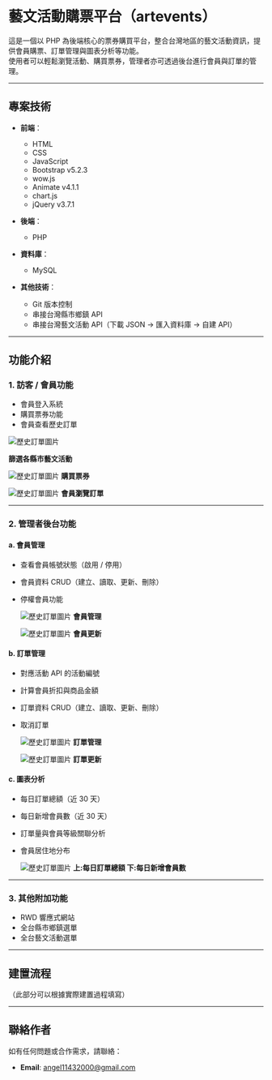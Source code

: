 # 藝文活動購票平台（artevents）

這是一個以 PHP 為後端核心的票券購買平台，整合台灣地區的藝文活動資訊，提供會員購票、訂單管理與圖表分析等功能。  
使用者可以輕鬆瀏覽活動、購買票券，管理者亦可透過後台進行會員與訂單的管理。

---

## 專案技術

- **前端**：
  - HTML
  - CSS
  - JavaScript
  - Bootstrap v5.2.3
  - wow.js
  - Animate v4.1.1
  - chart.js
  - jQuery v3.7.1

- **後端**：
  - PHP

- **資料庫**：
  - MySQL

- **其他技術**：
  - Git 版本控制
  - 串接台灣縣市鄉鎮 API
  - 串接台灣藝文活動 API（下載 JSON → 匯入資料庫 → 自建 API）

---

## 功能介紹

### 1. 訪客 / 會員功能

- 會員登入系統
- 購買票券功能
- 會員查看歷史訂單

![歷史訂單圖片](https://github.com/luckystargin/school2504/blob/main/images/Snipaste_2025-04-09_17-48-45.png)

**篩選各縣市藝文活動**

![歷史訂單圖片](https://github.com/luckystargin/school2504/blob/main/images/Snipaste_2025-04-09_17-50-37.png)
**購買票券**

![歷史訂單圖片](https://github.com/luckystargin/school2504/blob/main/images/Snipaste_2025-04-09_17-49-43.png)
**會員瀏覽訂單**


---

### 2. 管理者後台功能

#### a. 會員管理

- 查看會員帳號狀態（啟用 / 停用）
- 會員資料 CRUD（建立、讀取、更新、刪除）
- 停權會員功能

   ![歷史訂單圖片](https://github.com/luckystargin/school2504/blob/main/images/Snipaste_2025-04-09_17-54-51.png)
**會員管理**
  
   ![歷史訂單圖片](https://github.com/luckystargin/school2504/blob/main/images/Snipaste_2025-04-09_17-55-09.png)
**會員更新**

#### b. 訂單管理

- 對應活動 API 的活動編號
- 計算會員折扣與商品金額
- 訂單資料 CRUD（建立、讀取、更新、刪除）
- 取消訂單

    ![歷史訂單圖片](https://github.com/luckystargin/school2504/blob/main/images/Snipaste_2025-04-09_17-54-28.png)
**訂單管理**

   ![歷史訂單圖片](https://github.com/luckystargin/school2504/blob/main/images/Snipaste_2025-04-09_17-53-41.png)
**訂單更新**

#### c. 圖表分析

- 每日訂單總額（近 30 天）
- 每日新增會員數（近 30 天）
- 訂單量與會員等級關聯分析
- 會員居住地分布

  ![歷史訂單圖片](https://github.com/luckystargin/school2504/blob/main/images/Snipaste_2025-04-09_17-51-44.png)
**上:每日訂單總額 下:每日新增會員數**

---

### 3. 其他附加功能

- RWD 響應式網站
- 全台縣市鄉鎮選單
- 全台藝文活動選單

---

## 建置流程

（此部分可以根據實際建置過程填寫）

---

## 聯絡作者

如有任何問題或合作需求，請聯絡：  
- **Email**: angel11432000@gmail.com
